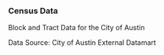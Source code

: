 
### Census Data

Block and Tract Data for the City of Austin

Data Source: City of Austin External Datamart
